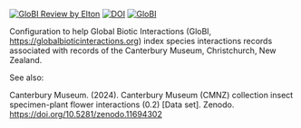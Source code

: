 [![GloBI Review by Elton](../../actions/workflows/review.yml/badge.svg)](../../actions/workflows/review.yml) [![DOI](https://zenodo.org/badge/DOI/10.5281/zenodo.11694302.svg)](https://doi.org/10.5281/zenodo.11694302) [![GloBI](https://api.globalbioticinteractions.org/interaction.svg?accordingTo=globi:globalbioticinteractions/cmnz)](https://globalbioticinteractions.org/?accordingTo=globi:globalbioticinteractions/cmnz) 


Configuration to help Global Biotic Interactions (GloBI, https://globalbioticinteractions.org) index species interactions records associated with records of the Canterbury Museum, Christchurch, New Zealand.

See also:

 Canterbury Museum. (2024). Canterbury Museum (CMNZ) collection insect specimen-plant flower interactions (0.2) [Data set]. Zenodo. https://doi.org/10.5281/zenodo.11694302

